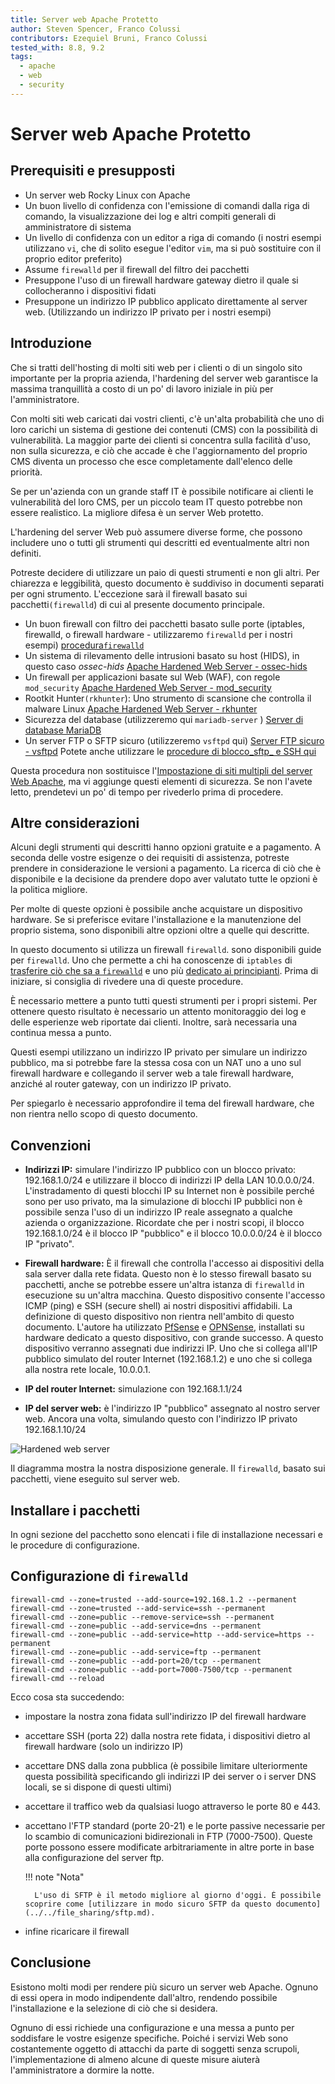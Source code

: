 ```yaml
---
title: Server web Apache Protetto
author: Steven Spencer, Franco Colussi
contributors: Ezequiel Bruni, Franco Colussi
tested_with: 8.8, 9.2
tags:
  - apache
  - web
  - security
---
```


# Server web Apache Protetto

## Prerequisiti e presupposti

* Un server web Rocky Linux con Apache
* Un buon livello di confidenza con l'emissione di comandi dalla riga di comando, la visualizzazione dei log e altri compiti generali di amministratore di sistema
* Un livello di confidenza con un editor a riga di comando (i nostri esempi utilizzano `vi`, che di solito esegue l'editor `vim`, ma si può sostituire con il proprio editor preferito)
* Assume `firewalld` per il firewall del filtro dei pacchetti
* Presuppone l'uso di un firewall hardware gateway dietro il quale si collocheranno i dispositivi fidati
* Presuppone un indirizzo IP pubblico applicato direttamente al server web. (Utilizzando un indirizzo IP privato per i nostri esempi)

## Introduzione

Che si tratti dell'hosting di molti siti web per i clienti o di un singolo sito importante per la propria azienda, l'hardening del server web garantisce la massima tranquillità a costo di un po' di lavoro iniziale in più per l'amministratore.

Con molti siti web caricati dai vostri clienti, c'è un'alta probabilità che uno di loro carichi un sistema di gestione dei contenuti (CMS) con la possibilità di vulnerabilità. La maggior parte dei clienti si concentra sulla facilità d'uso, non sulla sicurezza, e ciò che accade è che l'aggiornamento del proprio CMS diventa un processo che esce completamente dall'elenco delle priorità.


Se per un'azienda con un grande staff IT è possibile notificare ai clienti le vulnerabilità del loro CMS, per un piccolo team IT questo potrebbe non essere realistico. La migliore difesa è un server Web protetto.

L'hardening del server Web può assumere diverse forme, che possono includere uno o tutti gli strumenti qui descritti ed eventualmente altri non definiti.

Potreste decidere di utilizzare un paio di questi strumenti e non gli altri. Per chiarezza e leggibilità, questo documento è suddiviso in documenti separati per ogni strumento. L'eccezione sarà il firewall basato sui pacchetti`(firewalld`) di cui al presente documento principale.

* Un buon firewall con filtro dei pacchetti basato sulle porte (iptables, firewalld, o firewall hardware - utilizzaremo `firewalld` per i nostri esempi) [procedura`firewalld`](#iptablesstart)
* Un sistema di rilevamento delle intrusioni basato su host (HIDS), in questo caso _ossec-hids_ [Apache Hardened Web Server - ossec-hids](ossec-hids.md)
* Un firewall per applicazioni basate sul Web (WAF), con regole `mod_security` [Apache Hardened Web Server - mod_security](modsecurity.md)
* Rootkit Hunter`(rkhunter`): Uno strumento di scansione che controlla il malware Linux [Apache Hardened Web Server - rkhunter](rkhunter.md)
* Sicurezza del database (utilizzeremo qui `mariadb-server` ) [Server di database MariaDB](../../database/database_mariadb-server.md)
* Un server FTP o SFTP sicuro (utilizzeremo `vsftpd` qui) [Server FTP sicuro - vsftpd](../../file_sharing/secure_ftp_server_vsftpd.md) Potete anche utilizzare le [procedure di blocco_sftp_ e SSH qui](../../file_sharing/sftp.md)

Questa procedura non sostituisce l'[Impostazione di siti multipli del server Web Apache](../apache-sites-enabled.md), ma vi aggiunge questi elementi di sicurezza. Se non l'avete letto, prendetevi un po' di tempo per rivederlo prima di procedere.

## Altre considerazioni

Alcuni degli strumenti qui descritti hanno opzioni gratuite e a pagamento. A seconda delle vostre esigenze o dei requisiti di assistenza, potreste prendere in considerazione le versioni a pagamento. La ricerca di ciò che è disponibile e la decisione da prendere dopo aver valutato tutte le opzioni è la politica migliore.

Per molte di queste opzioni è possibile anche acquistare un dispositivo hardware. Se si preferisce evitare l'installazione e la manutenzione del proprio sistema, sono disponibili altre opzioni oltre a quelle qui descritte.

In questo documento si utilizza un firewall `firewalld`. sono disponibili guide per `firewalld`. Uno che permette a chi ha conoscenze di `iptables` di [trasferire ciò che sa a `firewalld`](../../security/firewalld.md) e uno più [dedicato ai principianti](../../security/firewalld-beginners.md). Prima di iniziare, si consiglia di rivedere una di queste procedure.

È necessario mettere a punto tutti questi strumenti per i propri sistemi. Per ottenere questo risultato è necessario un attento monitoraggio dei log e delle esperienze web riportate dai clienti. Inoltre, sarà necessaria una continua messa a punto.

Questi esempi utilizzano un indirizzo IP privato per simulare un indirizzo pubblico, ma si potrebbe fare la stessa cosa con un NAT uno a uno sul firewall hardware e collegando il server web a tale firewall hardware, anziché al router gateway, con un indirizzo IP privato.

Per spiegarlo è necessario approfondire il tema del firewall hardware, che non rientra nello scopo di questo documento.

## Convenzioni

* **Indirizzi IP:** simulare l'indirizzo IP pubblico con un blocco privato: 192.168.1.0/24 e utilizzare il blocco di indirizzi IP della LAN 10.0.0.0/24. L'instradamento di questi blocchi IP su Internet non è possibile perché sono per uso privato, ma la simulazione di blocchi IP pubblici non è possibile senza l'uso di un indirizzo IP reale assegnato a qualche azienda o organizzazione. Ricordate che per i nostri scopi, il blocco 192.168.1.0/24 è il blocco IP "pubblico" e il blocco 10.0.0.0/24 è il blocco IP "privato".

* **Firewall hardware:** È il firewall che controlla l'accesso ai dispositivi della sala server dalla rete fidata. Questo non è lo stesso firewall basato su pacchetti, anche se potrebbe essere un'altra istanza di `firewalld` in esecuzione su un'altra macchina. Questo dispositivo consente l'accesso ICMP (ping) e SSH (secure shell) ai nostri dispositivi affidabili. La definizione di questo dispositivo non rientra nell'ambito di questo documento. L'autore ha utilizzato [PfSense](https://www.pfsense.org/) e [OPNSense](https://opnsense.org/), installati su hardware dedicato a questo dispositivo, con grande successo. A questo dispositivo verranno assegnati due indirizzi IP. Uno che si collega all'IP pubblico simulato del router Internet (192.168.1.2) e uno che si collega alla nostra rete locale, 10.0.0.1.
* **IP del router Internet:** simulazione con 192.168.1.1/24
* **IP del server web:** è l'indirizzo IP "pubblico" assegnato al nostro server web. Ancora una volta, simulando questo con l'indirizzo IP privato 192.168.1.10/24

![Hardened web server](images/hardened_webserver_figure1.jpeg)

Il diagramma mostra la nostra disposizione generale. Il `firewalld`, basato sui pacchetti, viene eseguito sul server web.

## Installare i pacchetti

In ogni sezione del pacchetto sono elencati i file di installazione necessari e le procedure di configurazione.

## <a name="iptablesstart"></a>Configurazione di `firewalld`

```
firewall-cmd --zone=trusted --add-source=192.168.1.2 --permanent
firewall-cmd --zone=trusted --add-service=ssh --permanent
firewall-cmd --zone=public --remove-service=ssh --permanent
firewall-cmd --zone=public --add-service=dns --permanent
firewall-cmd --zone=public --add-service=http --add-service=https --permanent
firewall-cmd --zone=public --add-service=ftp --permanent
firewall-cmd --zone=public --add-port=20/tcp --permanent
firewall-cmd --zone=public --add-port=7000-7500/tcp --permanent
firewall-cmd --reload
```
Ecco cosa sta succedendo:

* impostare la nostra zona fidata sull'indirizzo IP del firewall hardware
* accettare SSH (porta 22) dalla nostra rete fidata, i dispositivi dietro al firewall hardware (solo un indirizzo IP)
* accettare DNS dalla zona pubblica (è possibile limitare ulteriormente questa possibilità specificando gli indirizzi IP dei server o i server DNS locali, se si dispone di questi ultimi)
* accettare il traffico web da qualsiasi luogo attraverso le porte 80 e 443.
* accettano l'FTP standard (porte 20-21) e le porte passive necessarie per lo scambio di comunicazioni bidirezionali in FTP (7000-7500). Queste porte possono essere modificate arbitrariamente in altre porte in base alla configurazione del server ftp.

    !!! note "Nota"
  
        L'uso di SFTP è il metodo migliore al giorno d'oggi. È possibile scoprire come [utilizzare in modo sicuro SFTP da questo documento](../../file_sharing/sftp.md).

* infine ricaricare il firewall

## Conclusione

Esistono molti modi per rendere più sicuro un server web Apache. Ognuno di essi opera in modo indipendente dall'altro, rendendo possibile l'installazione e la selezione di ciò che si desidera.

Ognuno di essi richiede una configurazione e una messa a punto per soddisfare le vostre esigenze specifiche. Poiché i servizi Web sono costantemente oggetto di attacchi da parte di soggetti senza scrupoli, l'implementazione di almeno alcune di queste misure aiuterà l'amministratore a dormire la notte.
